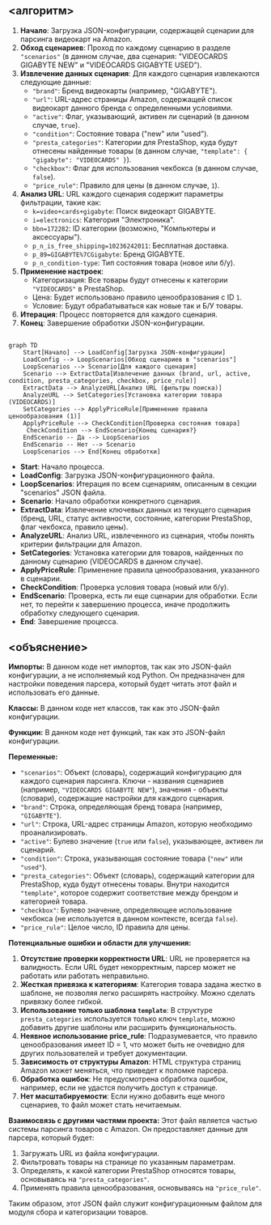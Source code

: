 ## <алгоритм>

1. **Начало**: Загрузка JSON-конфигурации, содержащей сценарии для парсинга видеокарт на Amazon.
2. **Обход сценариев**: Проход по каждому сценарию в разделе `"scenarios"` (в данном случае, два сценария: "VIDEOCARDS GIGABYTE NEW" и "VIDEOCARDS GIGABYTE USED").
3. **Извлечение данных сценария**: Для каждого сценария извлекаются следующие данные:
   - `"brand"`: Бренд видеокарты (например, "GIGABYTE").
   - `"url"`: URL-адрес страницы Amazon, содержащей список видеокарт данного бренда с определенными условиями.
   - `"active"`: Флаг, указывающий, активен ли сценарий (в данном случае, `true`).
   - `"condition"`: Состояние товара ("new" или "used").
   - `"presta_categories"`: Категории для PrestaShop, куда будут отнесены найденные товары (в данном случае, `"template": { "gigabyte": "VIDEOCARDS" }`).
   - `"checkbox"`: Флаг для использования чекбокса (в данном случае, `false`).
   - `"price_rule"`: Правило для цены (в данном случае, `1`).
4. **Анализ URL**: URL каждого сценария содержит параметры фильтрации, такие как:
   - `k=video+cards+gigabyte`: Поиск видеокарт GIGABYTE.
   - `i=electronics`: Категория "Электроника".
   - `bbn=172282`: ID категории (возможно, "Компьютеры и аксессуары").
   - `p_n_is_free_shipping=10236242011`: Бесплатная доставка.
   - `p_89=GIGABYTE%7CGigabyte`: Бренд GIGABYTE.
   - `p_n_condition-type`: Тип состояния товара (новое или б/у).
5. **Применение настроек**:
   - Категоризация: Все товары будут отнесены к категории `"VIDEOCARDS"` в PrestaShop.
   - Цена: Будет использовано правило ценообразования с ID `1`.
   - Условие: Будут обрабатываться как новые так и Б/У товары.
6. **Итерация**: Процесс повторяется для каждого сценария.
7. **Конец**: Завершение обработки JSON-конфигурации.

## <mermaid>

```mermaid
graph TD
    Start[Начало] --> LoadConfig[Загрузка JSON-конфигурации]
    LoadConfig --> LoopScenarios[Обход сценариев в "scenarios"]
    LoopScenarios --> Scenario[Для каждого сценария]
    Scenario --> ExtractData[Извлечение данных (brand, url, active, condition, presta_categories, checkbox, price_rule)]
    ExtractData --> AnalyzeURL[Анализ URL (фильтры поиска)]
    AnalyzeURL --> SetCategories[Установка категории товара (VIDEOCARDS)]
    SetCategories --> ApplyPriceRule[Применение правила ценообразования (1)]
    ApplyPriceRule --> CheckCondition[Проверка состояния товара]
     CheckCondition --> EndScenario{Конец сценария?}
    EndScenario -- Да --> LoopScenarios
    EndScenario -- Нет --> Scenario
    LoopScenarios --> End[Конец обработки]
```
*   **Start**: Начало процесса.
*   **LoadConfig**: Загрузка JSON-конфигурационного файла.
*   **LoopScenarios**: Итерация по всем сценариям, описанным в секции "scenarios" JSON файла.
*   **Scenario**: Начало обработки конкретного сценария.
*   **ExtractData**: Извлечение ключевых данных из текущего сценария (бренд, URL, статус активности, состояние, категории PrestaShop, флаг чекбокса, правило цены).
*   **AnalyzeURL**: Анализ URL, извлеченного из сценария, чтобы понять критерии фильтрации для Amazon.
*    **SetCategories**: Установка категории для товаров, найденных по данному сценарию (VIDEOCARDS в данном случае).
*   **ApplyPriceRule**: Применение правила ценообразования, указанного в сценарии.
*   **CheckCondition**: Проверка условия товара (новый или б/у).
*   **EndScenario**: Проверка, есть ли еще сценарии для обработки. Если нет, то перейти к завершению процесса, иначе продолжить обработку следующего сценария.
*   **End**: Завершение процесса.

## <объяснение>

**Импорты:**
В данном коде нет импортов, так как это JSON-файл конфигурации, а не исполняемый код Python. Он предназначен для настройки поведения парсера, который будет читать этот файл и использовать его данные.

**Классы:**
В данном коде нет классов, так как это JSON-файл конфигурации.

**Функции:**
В данном коде нет функций, так как это JSON-файл конфигурации.

**Переменные:**
- `"scenarios"`: Объект (словарь), содержащий конфигурацию для каждого сценария парсинга. Ключи - названия сценариев (например, `"VIDEOCARDS GIGABYTE NEW"`), значения - объекты (словари), содержащие настройки для каждого сценария.
- `"brand"`: Строка, определяющая бренд товара (например, `"GIGABYTE"`).
- `"url"`: Строка, URL-адрес страницы Amazon, которую необходимо проанализировать.
- `"active"`: Булево значение (`true` или `false`), указывающее, активен ли сценарий.
- `"condition"`: Строка, указывающая состояние товара (`"new"` или `"used"`).
- `"presta_categories"`: Объект (словарь), содержащий категории для PrestaShop, куда будут отнесены товары. Внутри находится `"template"`, которое содержит соответствие между брендом и категорией товара.
- `"checkbox"`: Булево значение, определяющее использование чекбокса (не используется в данном контексте, всегда `false`).
- `"price_rule"`: Целое число, ID правила для цены.

**Потенциальные ошибки и области для улучшения:**

1.  **Отсутствие проверки корректности URL**: URL не проверяется на валидность. Если URL будет некорректным, парсер может не работать или работать неправильно.
2.  **Жесткая привязка к категориям**: Категория товара задана жестко в шаблоне, не позволяя легко расширять настройку. Можно сделать привязку более гибкой.
3.  **Использование только шаблона `template`**: В структуре `presta_categories` используется только ключ `template`, можно добавить другие шаблоны или расширить функциональность.
4.  **Неявное использование price\_rule**: Подразумевается, что правило ценообразования имеет ID = 1, что может быть не очевидно для других пользователей и требует документации.
5.  **Зависимость от структуры Amazon**: HTML структура страниц Amazon может меняться, что приведет к поломке парсера.
6.  **Обработка ошибок**:  Не предусмотрена обработка ошибок, например, если не удастся получить доступ к странице.
7.  **Нет масштабируемости**: Если нужно добавить еще много сценариев, то файл может стать нечитаемым.

**Взаимосвязь с другими частями проекта:**
Этот файл является частью системы парсинга товаров с Amazon. Он предоставляет данные для парсера, который будет:
1.  Загружать URL из файла конфигурации.
2.  Фильтровать товары на странице по указанным параметрам.
3.  Определять, к какой категории PrestaShop относятся товары, основываясь на `"presta_categories"`.
4.  Применять правила ценообразования, основываясь на `"price_rule"`.

Таким образом, этот JSON файл служит конфигурационным файлом для модуля сбора и категоризации товаров.